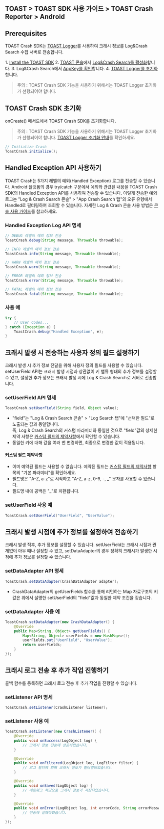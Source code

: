 ## TOAST > TOAST SDK 사용 가이드 > TOAST Crash Reporter > Android

## Prerequisites

TOAST Crash SDK는 [TOAST Logger](./log-collector-android)를 사용하여 크래시 정보를 Log&Crash Search 수집 서버로 전송합니다.

1\. [Install the TOAST SDK](./getting-started-android)
2\. [TOAST 콘솔](https://console.cloud.toast.com)에서 [Log&Crash Search를 활성화](https://docs.toast.com/ko/Analytics/Log%20&%20Crash%20Search/ko/console-guide/)합니다.
3\. Log&Crash Search에서 [AppKey를 확인](https://docs.toast.com/ko/Analytics/Log%20&%20Crash%20Search/ko/console-guide/#appkey)합니다.
4\. [TOAST Logger를 초기화](./log-collector-android#toast-logger-sdk)합니다.

> 주의 : TOAST Crash SDK 기능을 사용하기 위해서는 TOAST Logger 초기화가 선행되어야 합니다.

## TOAST Crash SDK 초기화

onCreate() 메서드에서 TOAST Crash SDK를 초기화합니다.

> 주의 : TOAST Crash SDK 기능을 사용하기 위해서는 TOAST Logger 초기화가 선행되어야 합니다.
[TOAST Logger 초기화 안내](./log-collector-android#toast-logger-sdk)를 확인하세요.

```java
// Initialize Crash
ToastCrash.initialize();
```

## Handled Exception API 사용하기

TOAST Crash는 5가지 레벨의 예외(Handled Exception) 로그를 전송할 수 있습니다. 
Android 플랫폼의 경우 try/catch 구문에서 예외와 관련된 내용을 TOAST Crash SDK의 Handled Exception API를 사용하여 전송할 수 있습니다. 
이렇게 전송한 예외 로그는 "Log & Crash Search 콘솔" > "App Crash Search 탭"의 오류 유형에서 Handled로 필터링하여 조회할 수 있습니다.
자세한 Log & Crash 콘솔 사용 방법은 [콘솔 사용 가이드](http://docs.toast.com/ko/Analytics/Log%20&%20Crash%20Search/ko/console-guide/)를 참고하세요.


### Handled Exception Log API 명세

```java
// DEBUG 레벨의 예외 정보 전송
ToastCrash.debug(String message, Throwable throwable);

// INFO 레벨의 예외 정보 전송
ToastCrash.info(String message, Throwable throwable);

// WARN 레벨의 예외 정보 전송
ToastCrash.warn(String message, Throwable throwable);

// ERROR 레벨의 예외 정보 전송
ToastCrash.error(String message, Throwable throwable);

// FATAL 레벨의 예외 정보 전송
ToastCrash.fatal(String message, Throwable throwable);
```

### 사용 예

```java
try {
    // User Codes...
} catch (Exception e) {
    ToastCrash.debug("Handled Exception", e);
}
```

## 크래시 발생 시 전송하는 사용자 정의 필드 설정하기 

크래시 발생 시 추가 정보 전달을 위해 사용자 정의 필드를 사용할 수 있습니다. 
setUserField API는 크래시 발생 시점과 상관없이 키 밸류 형태의 추가 정보를 설정할 수 있고, 설정한 추가 정보는 크래시 발생 시에 Log & Crash Search로 서버로 전송합니다.

### setUserField API 명세

```java
ToastCrash.setUserField(String field, Object value);
```

* "field"는 "Log & Crash Search 콘솔" > "Log Search 탭"에 "선택한 필드"로 노출되는 값과 동일합니다.  
즉, Log & Crash Search의 커스텀 파라미터와 동일한 것으로 "field"값의 상세한 제약 사항은 [커스텀 필드의 제약사항](http://docs.toast.com/ko/Analytics/Log%20&%20Crash%20Search/ko/api-guide/)에서 확인할 수 있습니다.
* 동일한 키에 대해 값을 여러 번 변경하면, 최종으로 변경한 값이 적용됩니다.

#### 커스텀 필드 제약사항

* 이미 예약된 필드는 사용할 수 없습니다. 예약된 필드는 [커스텀 필드의 제약사항](http://docs.toast.com/ko/Analytics/Log%20&%20Crash%20Search/ko/api-guide/) 항목의 "기본 파라미터"를 확인하세요.
* 필드명은 "A-Z, a-z"로 시작하고 "A-Z, a-z, 0-9, -, _" 문자를 사용할 수 있습니다.
* 필드명 내에 공백은 "\_"로 치환됩니다.

### setUserField 사용 예

```java
ToastCrash.setUserField("UserField", "UserValue");
```

## 크래시 발생 시점에 추가 정보를 설정하여 전송하기

크래시 발생 직후, 추가 정보를 설정할 수 있습니다.
setUserField는 크래시 시점과 관계없이 아무 때나 설정할 수 있고, setDataAdapter의 경우 정확히 크래시가 발생한 시점에 추가 정보를 설정할 수 있습니다.

### setDataAdapter API 명세

```java
ToastCrash.setDataAdapter(CrashDataAdapter adapter);
```
* CrashDataAdapter의 getUserFields 함수를 통해 리턴하는 Map 자료구조의 키값은 위에서 설명한 setUserField의 "field"값과 동일한 제약 조건을 갖습니다.

### setDataAdapter 사용 예

```java
ToastCrash.setDataAdapter(new CrashDataAdapter() {
    @Override
    public Map<String, Object> getUserFields() {
        Map<String, Object> userFields = new HashMap<>();
        userFields.put("UserField", "UserValue");
        return userFields;
    }
});
```

## 크래시 로그 전송 후 추가 작업 진행하기

콜백 함수를 등록하면 크래시 로그 전송 후 추가 작업을 진행할 수 있습니다.

### setListener API 명세    
```java
ToastCrash.setListener(CrashListener listener);
```

### setListener 사용 예

```java
ToastCrash.setListener(new CrashListener() {
    @Override
    public void onSuccess(LogObject log) {
        // 크래시 정보 전송에 성공하였습니다.
    }

    @Override
    public void onFiltered(LogObject log, LogFilter filter) {
        // 로그 필터에 의해 크래시 정보가 필터링되었습니다.
    }

    @Override
    public void onSaved(LogObject log) {
        // 네트워크 차단으로 크래시 정보가 저장되었습니다.
    }

    @Override
    public void onError(LogObject log, int errorCode, String errorMessage) {
        // 전송에 실패하였습니다.
    }
});
```

